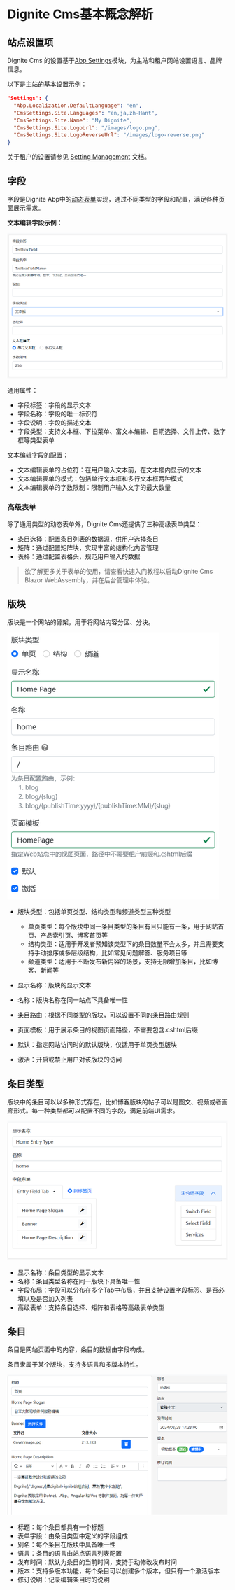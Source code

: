 # Dignite Cms基本概念解析

## 站点设置项

Dignite Cms 的设置基于[Abp Settings](https://abp.io/docs/latest/framework/infrastructure/settings)模块，为主站和租户网站设置语言、品牌信息。

以下是主站的基本设置示例：

```json
"Settings": {
  "Abp.Localization.DefaultLanguage": "en",
  "CmsSettings.Site.Languages": "en,ja,zh-Hant",
  "CmsSettings.Site.Name": "My Dignite",
  "CmsSettings.Site.LogoUrl": "/images/logo.png",
  "CmsSettings.Site.LogoReverseUrl": "/images/logo-reverse.png"
}
```

关于租户的设置请参见 [Setting Management](https://abp.io/docs/latest/modules/setting-management) 文档。

## 字段

字段是Dignite Abp中的[动态表单](https://learn.dignite.com/zh-Hans/abp/latest/Dynamic-Forms)实现，通过不同类型的字段和配置，满足各种页面展示需求。

**文本编辑字段示例：**

![文本编辑字段](images/textedit-field.png)

通用属性：

- 字段标签：字段的显示文本
- 字段名称：字段的唯一标识符
- 字段说明：字段的描述文本
- 字段类型：支持文本框、下拉菜单、富文本编辑、日期选择、文件上传、数字框等类型表单

文本编辑字段的配置：

- 文本编辑表单的占位符：在用户输入文本前，在文本框内显示的文本
- 文本编辑表单的模式：包括单行文本框和多行文本框两种模式
- 文本编辑表单的字数限制：限制用户输入文字的最大数量

### 高级表单

除了通用类型的动态表单外，Dignite Cms还提供了三种高级表单类型：

- 条目选择：配置条目列表的数据源，供用户选择条目
- 矩阵：通过配置矩阵块，实现丰富的结构化内容管理
- 表格：通过配置表格头，规范用户输入的数据

> 欲了解更多关于表单的使用，请查看快速入门教程以启动Dignite Cms Blazor WebAssembly，并在后台管理中体验。

## 版块

版块是一个网站的骨架，用于将网站内容分区、分块。

![编辑版块](images/section-edit.png)

- 版块类型：包括单页类型、结构类型和频道类型三种类型
  
  - 单页类型：每个版块中同一条目类型的条目有且只能有一条，用于网站首页、产品索引页、博客首页等
  - 结构类型：适用于开发者预知该类型下的条目数量不会太多，并且需要支持手动排序或多层级结构，比如常见问题解答、服务项目等
  - 频道类型：适用于不断发布新内容的场景，支持无限增加条目，比如博客、新闻等

- 显示名称：版块的显示文本
- 名称：版块名称在同一站点下具备唯一性
- 条目路由：根据不同类型的版块，可以设置不同的条目路由规则
- 页面模板：用于展示条目的视图页面路径，不需要包含.cshtml后缀
- 默认：指定网站访问时的默认版块，仅适用于单页类型版块
- 激活：开启或禁止用户对该版块的访问
  
## 条目类型

版块中的条目可以以多种形式存在，比如博客版块的帖子可以是图文、视频或者画廊形式。每一种类型都可以配置不同的字段，满足前端UI需求。

![编辑条目类型](images/entry-type-edit.png)

- 显示名称：条目类型的显示文本
- 名称：条目类型名称在同一版块下具备唯一性
- 字段布局：字段可以分布在多个Tab中布局，并且支持设置字段标签、是否必填以及是否加入列表
- 高级表单：支持条目选择、矩阵和表格等高级表单类型

## 条目

条目是网站页面中的内容，条目的数据由字段构成。

条目隶属于某个版块，支持多语言和多版本特性。

![编辑条目](images/entry-edit.png)

- 标题：每个条目都具有一个标题
- 表单字段：由条目类型中定义的字段组成
- 别名：每个条目在版块中具备唯一性
- 语言：条目的语言由站点语言列表配置
- 发布时间：默认为条目的当前时间，支持手动修改发布时间
- 版本：支持多版本功能，每个条目可以创建多个版本，但只有一个激活版本
- 修订说明：记录编辑条目时的说明
